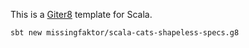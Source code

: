 This is a [Giter8][g8] template for Scala.

```
sbt new missingfaktor/scala-cats-shapeless-specs.g8
```

[g8]: http://www.foundweekends.org/giter8/
